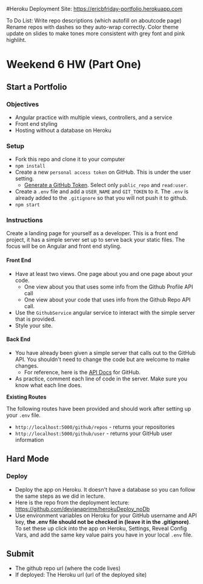 #Heroku Deployment Site:
https://ericbfriday-portfolio.herokuapp.com

To Do List:
Write repo descriptions (which autofill on aboutcode page)
Rename repos with dashes so they auto-wrap correctly.
Color theme update on slides to make tones more consistent with grey font and pink highliht. 


# Weekend 6 HW  (Part One)
## Start a Portfolio

### Objectives
- Angular practice with multiple views, controllers, and a service
- Front end styling
- Hosting without a database on Heroku

### Setup

- Fork this repo and clone it to your computer
- `npm install`
- Create a new `personal access token` on GitHub. This is under the user setting.
	- [Generate a GitHub Token](https://github.com/settings/tokens). Select only `public_repo` and `read:user`.
- Create a `.env` file and add a `USER_NAME` and `GIT_TOKEN` to it. The `.env` is already added to the `.gitignore` so that you will not push it to github.
- `npm start`

### Instructions

Create a landing page for yourself as a developer. This is a front end project, it has a simple server set up to serve back your static files. The focus will be on Angular and front end styling.

#### Front End
- Have at least two views. One page about you and one page about your code.
  - One view about you that uses some info from the Github Profile API call
  - One view about your code that uses info from the Github Repo API call.
- Use the `GithubService` angular service to interact with the simple server that is provided. 
- Style your site.

#### Back End
- You have already been given a simple server that calls out to the GitHub API. You shouldn't need to change the code but are welcome to make changes.
	- For reference, here is the [API Docs](https://developer.github.com/v3/) for GitHub.
- As practice, comment each line of code in the server. Make sure you know what each line does.

**Existing Routes**

The following routes have been provided and should work after setting up your `.env` file.

- `http://localhost:5000/github/repos` - returns your repositories
- `http://localhost:5000/github/user` - returns your GitHub user information

## Hard Mode

### Deploy
- Deploy the app on Heroku. It doesn't have a database so you can follow the same steps as we did in lecture.
- Here is the repo from the deployment lecture: [https://github.com/devjanaprime/herokuDeploy_noDb
](https://github.com/devjanaprime/herokuDeploy_noDb)
- Use environment variables on Heroku for your GitHub username and API key, **the .env file should not be checked in (leave it in the .gitignore)**. To set these up click into the app on Heroku, Settings, Reveal Config Vars, and add the same key value pairs you have in your local `.env` file.

## Submit
- The github repo url (where the code lives)
- If deployed: The Heroku url (url of the deployed site)
